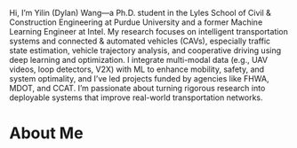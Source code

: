 
Hi, I’m Yilin (Dylan) Wang—a Ph.D. student in the Lyles School of Civil & Construction Engineering at Purdue University and a former Machine Learning Engineer at Intel. My research focuses on intelligent transportation systems and connected & automated vehicles (CAVs), especially traffic state estimation, vehicle trajectory analysis, and cooperative driving using deep learning and optimization. I integrate multi-modal data (e.g., UAV videos, loop detectors, V2X) with ML to enhance mobility, safety, and system optimality, and I’ve led projects funded by agencies like FHWA, MDOT, and CCAT. I’m passionate about turning rigorous research into deployable systems that improve real-world transportation networks.

About Me
======
